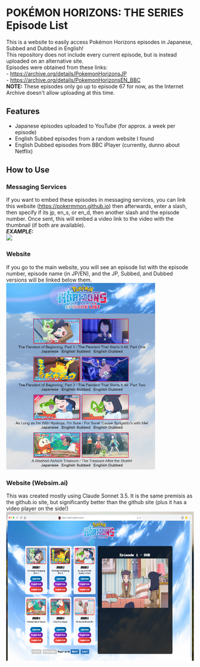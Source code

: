 # POKÉMON HORIZONS: THE SERIES Episode List
This is a website to easily access Pokémon Horizons episodes in Japanese, Subbed and Dubbed in English!
<br>This repository does not include every current episode, but is instead uploaded on an alternative site.
<br>Episodes were obtained from these links:
<br>- https://archive.org/details/PokemonHorizonsJP
<br>- https://archive.org/details/PokemonHorizonsEN_BBC
<br><b>NOTE:</b> These episodes only go up to episode 67 for now, as the Internet Archive doesn't allow uploading at this time.
## Features
- Japanese episodes uploaded to YouTube (for approx. a week per episode)
- English Subbed episodes from a random website I found
- English Dubbed episodes from BBC iPlayer (currently, dunno about Netflix)
## How to Use
### Messaging Services
If you want to embed these episodes in messaging services, you can link this website (https://pokermmon.github.io) then afterwards, enter a slash, then specify if its jp, en_s, or en_d, then another slash and the episode number. Once sent, this will embed a video link to the video with the thumbnail (if both are available).
<br>***EXAMPLE:***
<br><a href="https://pokermmon.github.io/episodes"><img src="assets/horizonsembed.gif"></a>
### Website
If you go to the main website, you will see an episode list with the episode number, episode name (in JP/EN), and the JP, Subbed, and Dubbed versions will be linked below them.
<br><a href="https://pokermmon.github.io"><img src="assets/horizonswebsite.png" height=500px width=400px></a>
### Website (Websim.ai)
This was created mostly using Claude Sonnet 3.5. It is the same premisis as the github.io site, but significantly better than the github site (plus it has a video player on the side!)
<br><a href="https://websim.ai/@MurfeeW/pokemonhorizonsepisodes"><img src="assets/websimSS.png" height=400px width=700px></a>
